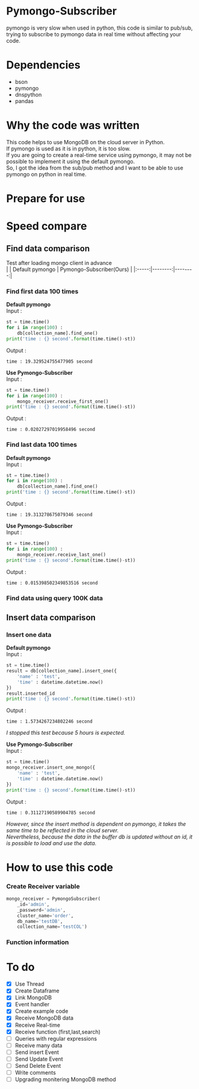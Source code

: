 # Pymongo-Subscriber
 pymongo is very slow when used in python, this code is similar to pub/sub, trying to subscribe to pymongo data in real time without affecting your code.
 
# Dependencies
* bson
* pymongo
* dnspython
* pandas

# Why the code was written
This code helps to use MongoDB on the cloud server in Python.    
If pymongo is used as it is in python, it is too slow.   
If you are going to create a real-time service using pymongo, it may not be possible to implement it using the default pymongo.    
So, I got the idea from the sub/pub method and I want to be able to use pymongo on python in real time.    

# Prepare for use
 
# Speed compare
## Find data comparison
Test after loading mongo client in advance    
| | Default pymongo | Pymongo-Subscriber(Ours) |
|:-----:|--------:|--------:|

### Find first data 100 times
**Default pymongo**    
Input : 
```python
st = time.time()
for i in range(100) :
    db[collection_name].find_one()
print('time : {} second'.format(time.time()-st))
```
Output :
```
time : 19.329524755477905 second
```
    
**Use Pymongo-Subscriber**    
Input : 
```python
st = time.time()
for i in range(100) :
    mongo_receiver.receive_first_one()
print('time : {} second'.format(time.time()-st))
```
Output :
```
time : 0.02027297019958496 second
```


### Find last data 100 times
**Default pymongo**    
Input : 
```python
st = time.time()
for i in range(100) :
    db[collection_name].find_one()
print('time : {} second'.format(time.time()-st))
```
Output :
```
time : 19.313278675079346 second
```
    
**Use Pymongo-Subscriber**    
Input :   
```python
st = time.time()
for i in range(100) :
    mongo_receiver.receive_last_one()
print('time : {} second'.format(time.time()-st))
```
Output :
```
time : 0.015398502349853516 second
```

### Find data using query 100K data

## Insert data comparison
### Insert one data
**Default pymongo**    
Input :   
```python
st = time.time()
result = db[collection_name].insert_one({
    'name' : 'test',
    'time' : datetime.datetime.now()
})
result.inserted_id
print('time : {} second'.format(time.time()-st))
```
Output :    
```
time : 1.5734267234802246 second
```
*I stopped this test because 5 hours is expected.*    
    
**Use Pymongo-Subscriber**    
Input :   
```python
st = time.time()
mongo_receiver.insert_one_mongo({
    'name' : 'test',
    'time' : datetime.datetime.now()
})
print('time : {} second'.format(time.time()-st))
```
Output :
```
time : 0.31127190589904785 second
```
*However, since the insert method is dependent on pymongo, it takes the same time to be reflected in the cloud server.    
Nevertheless, because the data in the buffer db is updated without an id, it is possible to load and use the data.*      


# How to use this code
### Create Receiver variable
```python
mongo_receiver = PymongoSubscriber(
    _id='admin',
    _password='admin',
    cluster_name='order',
    db_name='testDB',
    collection_name='testCOL')
```
### Function information

# To do
- [x] Use Thread
- [x] Create Dataframe
- [x] Link MongoDB
- [x] Event handler
- [x] Create example code
- [x] Receive MongoDB data
- [x] Receive Real-time
- [x] Receive function (first,last,search)
- [ ] Queries with regular expressions
- [ ] Receive many data
- [ ] Send insert Event
- [ ] Send Update Event
- [ ] Send Delete Event
- [ ] Write comments
- [ ] Upgrading monitering MongoDB method
